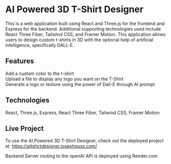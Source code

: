 # AI Powered 3D T-Shirt Designer
This is a web application built using React and Three.js for the frontend and Express for the backend. Additional supporting technologies used include React Three Fiber, Tailwind CSS, and Framer Motion. This application allows users to design custom t-shirts in 3D with the optional help of artificial intelligence, specifically DALL-E.

## Features
Add a custom color to the t-shirt  
Upload a file to display any logo you want on the T-Shirt  
Generate a logo or texture using the power of Dall-E through AI prompt  

## Technologies
React,
Three.js,
Express,
React Three Fiber,
Tailwind CSS,
Framer Motion

## Live Project
To use the AI Powered 3D T-Shirt Designer, check out the deployed project at:
https://aitshirtdesigner.josephguss.com/

Backend Server routing to the openAI API is deployed using Render.com